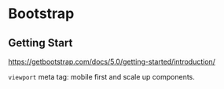 # Bootstrap

## Getting Start

<https://getbootstrap.com/docs/5.0/getting-started/introduction/>

`viewport` meta tag: mobile first and scale up components.
